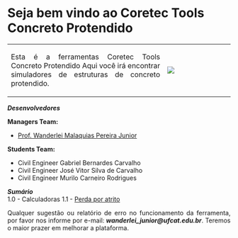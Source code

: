 <h1>Seja bem vindo ao Coretec Tools Concreto Protendido</h1>

<table>
<tr>
<td style="width:70%;"><p align="justify">Esta é a ferramentas Coretec Tools Concreto Protendido Aqui você irá encontrar simuladores de estruturas de concreto protendido.</p></td>
<td style="width:30%;"><img src="Logo/FINITO_LOGO.png"/></td>  
</tr>
</table>  

_**Desenvolvedores**_  

**Managers Team:**   
- [Prof. Wanderlei Malaquias Pereira Junior](http://lattes.cnpq.br/2268506213083114)  

**Students Team:**    
- Civil Engineer Gabriel Bernardes Carvalho
- Civil Engineer José Vitor Silva de Carvalho  
- Civil Engineer Murilo Carneiro Rodrigues

_**Sumário**_  
1.0 - Calculadoras
1.1 - [Perda por atrito](https://wmpjrufg.github.io/FINITO_TOOLBOX/CAP_1-1.html)  

<p align="justify">Qualquer sugestão ou relatório de erro no funcionamento da ferramenta, por favor nos informe por e-mail: <b><i>wanderlei_junior@ufcat.edu.br</i></b>. Teremos o maior prazer em melhorar a plataforma.</p>
